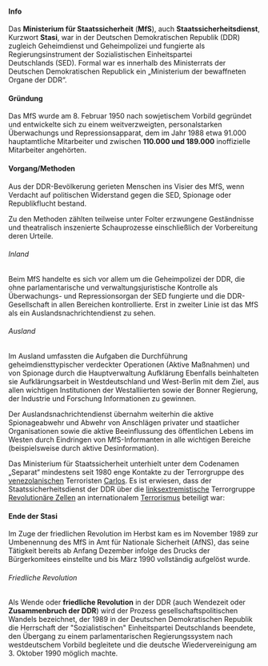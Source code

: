 #### Info
Das **Ministerium für Staatssicherheit** (**MfS**), auch **Staatssicherheitsdienst**, Kurzwort **Stasi**, war in der Deutschen Demokratischen Republik (DDR) zugleich Geheimdienst und Geheimpolizei und fungierte als Regierungsinstrument der Sozialistischen Einheitspartei Deutschlands (SED). 
Formal war es innerhalb des Ministerrats der Deutschen Demokratischen Republick ein „Ministerium der bewaffneten Organe der DDR“. 
#### Gründung
Das MfS wurde am 8. Februar 1950 nach sowjetischem Vorbild gegründet und entwickelte sich zu einem weitverzweigten, personalstarken Überwachungs und Repressionsapparat, dem im Jahr 1988 etwa 91.000 hauptamtliche Mitarbeiter und zwischen **110.000 und 189.000** inoffizielle Mitarbeiter angehörten.
#### Vorgang/Methoden
Aus der DDR-Bevölkerung gerieten Menschen ins Visier des MfS, wenn Verdacht auf politischen Widerstand gegen die SED, Spionage oder Republikflucht bestand.

Zu den Methoden zählten teilweise unter Folter erzwungene Geständnisse und theatralisch inszenierte Schauprozesse einschließlich der Vorbereitung deren Urteile.
###### Inland
Beim MfS handelte es sich vor allem um die Geheimpolizei der DDR, die ohne parlamentarische und verwaltungsjuristische Kontrolle als Überwachungs- und Repressionsorgan der SED fungierte und die DDR-Gesellschaft in allen Bereichen kontrollierte. Erst in zweiter Linie ist das MfS als ein Auslandsnachrichtendienst zu sehen.
###### Ausland
Im Ausland umfassten die Aufgaben die Durchführung geheimdiensttypischer verdeckter Operationen (Aktive Maßnahmen) und von Spionage durch die Hauptverwaltung Aufklärung Ebenfalls beinhalteten sie Aufklärungsarbeit in Westdeutschland und West-Berlin mit dem Ziel, aus allen wichtigen Institutionen der Westalliierten sowie der Bonner Regierung, der Industrie und Forschung Informationen zu gewinnen.

Der Auslandsnachrichtendienst übernahm weiterhin die aktive Spionageabwehr und Abwehr von Anschlägen privater und staatlicher Organisationen sowie die aktive Beeinflussung des öffentlichen Lebens im Westen durch Eindringen von MfS-Informanten in alle wichtigen Bereiche (beispielsweise durch aktive Desinformation). 

Das Ministerium für Staatssicherheit unterhielt unter dem Codenamen „Separat“ mindestens seit 1980 enge Kontakte zu der Terrorgruppe des [venezolanischen](https://de.wikipedia.org/wiki/Venezuela "Venezuela") Terroristen [Carlos](https://de.wikipedia.org/wiki/Ilich_Ram%C3%ADrez_S%C3%A1nchez "Ilich Ramírez Sánchez"). Es ist erwiesen, dass der Staatssicherheitsdienst der DDR über die [linksextremistische](https://de.wikipedia.org/wiki/Linksextremismus "Linksextremismus") Terrorgruppe [Revolutionäre Zellen](https://de.wikipedia.org/wiki/Revolution%C3%A4re_Zellen_(Deutschland) "Revolutionäre Zellen (Deutschland)") an internationalem [Terrorismus](https://de.wikipedia.org/wiki/Terrorismus "Terrorismus") beteiligt war:
#### Ende der Stasi
Im Zuge der friedlichen Revolution im Herbst kam es im November 1989 zur Umbenennung des MfS in Amt für Nationale Sicherheit (AfNS), das seine Tätigkeit bereits ab Anfang Dezember infolge des Drucks der Bürgerkomitees einstellte und bis März 1990 vollständig aufgelöst wurde.
###### Friedliche Revolution
Als Wende oder **friedliche Revolution** in der DDR (auch Wendezeit oder **Zusammenbruch der DDR**) wird der Prozess gesellschaftspolitischen Wandels bezeichnet, der 1989 in der Deutschen Demokratischen Republik die Herrschaft der "Sozialistischen" Einheitspartei Deutschlands beendete, den Übergang zu einem parlamentarischen Regierungssystem nach westdeutschem Vorbild begleitete und die deutsche Wiedervereinigung am 3. Oktober 1990 möglich machte.